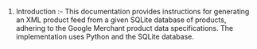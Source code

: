 1. Introduction </a>:-
<a this documentation="introduction"></a>
This documentation provides instructions for generating an XML product feed from a given SQLite database of products, adhering to the Google Merchant product data specifications. The implementation uses Python and the SQLite database.

